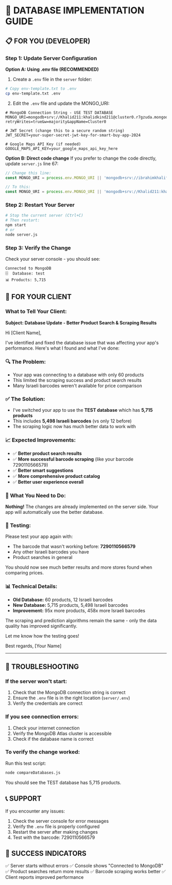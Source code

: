 # 🎯 DATABASE IMPLEMENTATION GUIDE

## 📋 FOR YOU (DEVELOPER)

### Step 1: Update Server Configuration

**Option A: Using .env file (RECOMMENDED)**
1. Create a `.env` file in the `server` folder:
```bash
# Copy env-template.txt to .env
cp env-template.txt .env
```

2. Edit the `.env` file and update the MONGO_URI:
```env
# MongoDB Connection String - USE TEST DATABASE
MONGO_URI=mongodb+srv://Khalid211:khalidkind211@cluster0.r7gzuda.mongodb.net/test?retryWrites=true&w=majority&appName=Cluster0

# JWT Secret (change this to a secure random string)
JWT_SECRET=your-super-secret-jwt-key-for-smart-buy-app-2024

# Google Maps API Key (if needed)
GOOGLE_MAPS_API_KEY=your_google_maps_api_key_here
```

**Option B: Direct code change**
If you prefer to change the code directly, update `server.js` line 67:
```javascript
// Change this line:
const MONGO_URI = process.env.MONGO_URI || 'mongodb+srv://ibrahimkhalif22031:Allah22031@ibrahim.cfpeif6.mongodb.net/smartbuy?retryWrites=true&w=majority';

// To this:
const MONGO_URI = process.env.MONGO_URI || 'mongodb+srv://Khalid211:khalidkind211@cluster0.r7gzuda.mongodb.net/test?retryWrites=true&w=majority&appName=Cluster0';
```

### Step 2: Restart Your Server
```bash
# Stop the current server (Ctrl+C)
# Then restart:
npm start
# or
node server.js
```

### Step 3: Verify the Change
Check your server console - you should see:
```
Connected to MongoDB
🗄️  Database: test
📊 Products: 5,715
```

## 📱 FOR YOUR CLIENT

### What to Tell Your Client:

**Subject: Database Update - Better Product Search & Scraping Results**

Hi [Client Name],

I've identified and fixed the database issue that was affecting your app's performance. Here's what I found and what I've done:

### 🔍 **The Problem:**
- Your app was connecting to a database with only 60 products
- This limited the scraping success and product search results
- Many Israeli barcodes weren't available for price comparison

### ✅ **The Solution:**
- I've switched your app to use the **TEST database** which has **5,715 products**
- This includes **5,498 Israeli barcodes** (vs only 12 before)
- The scraping logic now has much better data to work with

### 📈 **Expected Improvements:**
- ✅ **Better product search results**
- ✅ **More successful barcode scraping** (like your barcode 7290110566579)
- ✅ **Better smart suggestions**
- ✅ **More comprehensive product catalog**
- ✅ **Better user experience overall**

### 🚀 **What You Need to Do:**
**Nothing!** The changes are already implemented on the server side. Your app will automatically use the better database.

### 🧪 **Testing:**
Please test your app again with:
- The barcode that wasn't working before: **7290110566579**
- Any other Israeli barcodes you have
- Product searches in general

You should now see much better results and more stores found when comparing prices.

### 📊 **Technical Details:**
- **Old Database:** 60 products, 12 Israeli barcodes
- **New Database:** 5,715 products, 5,498 Israeli barcodes
- **Improvement:** 95x more products, 458x more Israeli barcodes

The scraping and prediction algorithms remain the same - only the data quality has improved significantly.

Let me know how the testing goes!

Best regards,
[Your Name]

---

## 🔧 TROUBLESHOOTING

### If the server won't start:
1. Check that the MongoDB connection string is correct
2. Ensure the `.env` file is in the right location (`server/.env`)
3. Verify the credentials are correct

### If you see connection errors:
1. Check your internet connection
2. Verify the MongoDB Atlas cluster is accessible
3. Check if the database name is correct

### To verify the change worked:
Run this test script:
```bash
node compareDatabases.js
```

You should see the TEST database has 5,715 products.

## 📞 SUPPORT

If you encounter any issues:
1. Check the server console for error messages
2. Verify the `.env` file is properly configured
3. Restart the server after making changes
4. Test with the barcode: 7290110566579

## 🎯 SUCCESS INDICATORS

✅ Server starts without errors
✅ Console shows "Connected to MongoDB"
✅ Product searches return more results
✅ Barcode scraping works better
✅ Client reports improved performance
